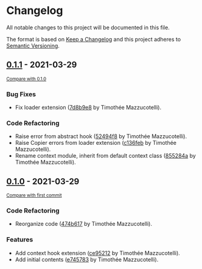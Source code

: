 # Changelog
All notable changes to this project will be documented in this file.

The format is based on [Keep a Changelog](http://keepachangelog.com/en/1.0.0/)
and this project adheres to [Semantic Versioning](http://semver.org/spec/v2.0.0.html).

<!-- insertion marker -->
## [0.1.1](https://github.com/pawamoy/copier-templates-extensions/releases/tag/0.1.1) - 2021-03-29

<small>[Compare with 0.1.0](https://github.com/pawamoy/copier-templates-extensions/compare/0.1.0...0.1.1)</small>

### Bug Fixes
- Fix loader extension ([7d8b9e8](https://github.com/pawamoy/copier-templates-extensions/commit/7d8b9e8cf2de66fafc9953ff5d4ba4e210470649) by Timothée Mazzucotelli).

### Code Refactoring
- Raise error from abstract hook ([52494f8](https://github.com/pawamoy/copier-templates-extensions/commit/52494f8d02505027da0733a7beb9269fc2ba8c3e) by Timothée Mazzucotelli).
- Raise Copier errors from loader extension ([c136feb](https://github.com/pawamoy/copier-templates-extensions/commit/c136febaa4ed719f5a0919e2fa073862258e7143) by Timothée Mazzucotelli).
- Rename context module, inherit from default context class ([855284a](https://github.com/pawamoy/copier-templates-extensions/commit/855284ad2112feecd6b2a8dfc38dbbd397d29275) by Timothée Mazzucotelli).


## [0.1.0](https://github.com/pawamoy/copier-templates-extensions/releases/tag/0.1.0) - 2021-03-29

<small>[Compare with first commit](https://github.com/pawamoy/copier-templates-extensions/compare/e74578393a7cffe4e502640a6092e789d2cc6f29...0.1.0)</small>

### Code Refactoring
- Reorganize code ([474b617](https://github.com/pawamoy/copier-templates-extensions/commit/474b6173f3970c7713643b7cbc16f11f32a70e5c) by Timothée Mazzucotelli).

### Features
- Add context hook extension ([ce95212](https://github.com/pawamoy/copier-templates-extensions/commit/ce952126afb282cfa1fbf18366a6f857426eeaa1) by Timothée Mazzucotelli).
- Add initial contents ([e745783](https://github.com/pawamoy/copier-templates-extensions/commit/e74578393a7cffe4e502640a6092e789d2cc6f29) by Timothée Mazzucotelli).

